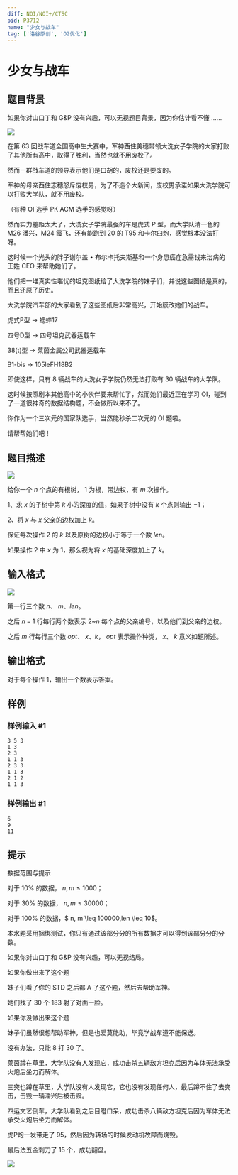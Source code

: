 ```yaml
---
diff: NOI/NOI+/CTSC
pid: P3712
name: "少女与战车"
tag: ['洛谷原创', 'O2优化']
---
```

# 少女与战车
## 题目背景

如果你对山口丁和 G&P 没有兴趣，可以无视题目背景，因为你估计看不懂 ……


 ![](https://cdn.luogu.com.cn/upload/pic/4760.png) 

在第 63 回战车道全国高中生大赛中，军神西住美穗带领大洗女子学院的大家打败了其他所有高中，取得了胜利，当然也就不用废校了。

然而一群战车道的领导表示他们是口胡的，废校还是要废的。

军神的母亲西住志穗怒斥废校男，为了不造个大新闻，废校男承诺如果大洗学院可以打败大学队，就不用废校。

（有种 OI 选手 PK ACM 选手的感觉呀）

然而实力差距太大了，大洗女子学院最强的车是虎式 P 型，而大学队清一色的 M26 潘兴，M24 霞飞，还有能跑到 20 的 T95 和卡尔臼炮，感觉根本没法打呀。

这时候一个光头的胖子谢尔盖 • 布尔卡托夫斯基和一个身患癌症急需钱来治病的王姓 CEO 来帮助她们了。

他们把一堆真实性堪忧的坦克图纸给了大洗学院的妹子们，并说这些图纸是真的，而且还原了历史。

大洗学院汽车部的大家看到了这些图纸后非常高兴，开始膜改她们的战车。


虎式P型 -> 蟋蟀17

四号D型 -> 四号坦克武器运载车

38(t)型 -> 莱茵金属公司武器运载车

B1-bis  -> 105leFH18B2

即使这样，只有 8 辆战车的大洗女子学院仍然无法打败有 30 辆战车的大学队。

这时候按照剧本其他高中的小伙伴要来帮忙了，然而她们最近正在学习 OI，碰到了一道很神奇的数据结构题，不会做所以来不了。

你作为一个三次元的国家队选手，当然能秒杀二次元的 OI 题啦。

请帮帮她们吧！

## 题目描述

 ![](https://cdn.luogu.com.cn/upload/pic/4761.png) 

给你一个 $n$ 个点的有根树， $1$ 为根，带边权，有 $m$ 次操作。


1、求 $x$ 的子树中第 $k$ 小的深度的值，如果子树中没有 $k$ 个点则输出 $-1$；

2、将 $x$ 与 $x$ 父亲的边权加上 $k$。

保证每次操作 2 的 $k$ 以及原树的边权小于等于一个数 $len$。


如果操作 2 中 $x$ 为 $1$，那么视为将 $x$ 的基础深度加上了 $k$。

## 输入格式

 ![](https://cdn.luogu.com.cn/upload/pic/4763.png) 

第一行三个数 $n$、 $m$、$len$。

之后 $n - 1$ 行每行两个数表示 $2$~$n$ 每个点的父亲编号，以及他们到父亲的边权。

之后 $m$ 行每行三个数 $opt$、 $x$、$k$， $opt$ 表示操作种类， $x$、 $k$ 意义如题所述。

## 输出格式

对于每个操作 1，输出一个数表示答案。

## 样例

### 样例输入 #1
```
3 5 3
1 3
2 3
1 1 3
2 3 3
1 1 3
2 1 2
1 1 3
```
### 样例输出 #1
```
6
9
11
```
## 提示

数据范围与提示

对于 10% 的数据， $n, m \leq 1000$；

对于 30% 的数据， $n, m \leq 30000$；

对于 100% 的数据，$ n, m \leq 100000,len \leq 10$。


本水题采用捆绑测试，你只有通过该部分分的所有数据才可以得到该部分分的分数。


如果你对山口丁和 G&P 没有兴趣，可以无视结局。



如果你做出来了这个题


妹子们看了你的 STD 之后都 A 了这个题，然后去帮助军神。

她们找了 30 个 183 射了对面一脸。


如果你没做出来这个题


妹子们虽然很想帮助军神，但是也爱莫能助，毕竟学战车道不能保送。

没有办法，只能 8 打 30 了。

莱茵蹲在草里，大学队没有人发现它，成功击杀五辆敌方坦克后因为车体无法承受火炮后坐力而解体。

三突也蹲在草里，大学队没有人发现它，它也没有发现任何人，最后蹲不住了去突击，击毁一辆潘兴后被击毁。

四运文艺倒车，大学队看到之后目瞪口呆，成功击杀八辆敌方坦克后因为车体无法承受火炮后坐力而解体。

虎P炮一发带走了 95，然后因为转场的时候发动机故障而烧毁。

最后法五金刺刀了 15 个，成功翻盘。

![](https://cdn.luogu.com.cn/upload/pic/4762.png)

